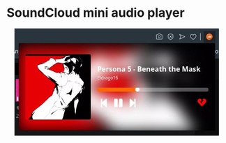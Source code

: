 # SoundCloud mini audio player
<p align="center"><img src="https://raw.githubusercontent.com/uDaanilo/sc-mini-player/master/img/main.jpg" /></p>
